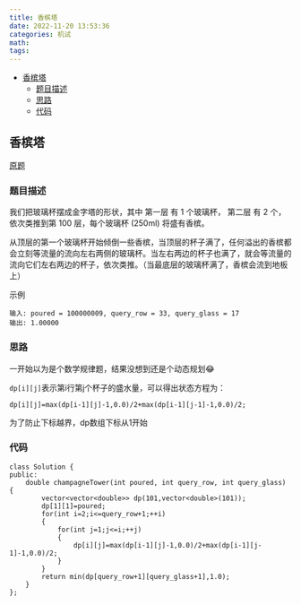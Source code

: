 ```yaml
---
title: 香槟塔
date: 2022-11-20 13:53:36
categories: 机试
math:
tags:
---
```

<!-- TOC -->

- [香槟塔](#香槟塔)
    - [题目描述](#题目描述)
    - [思路](#思路)
    - [代码](#代码)

<!-- /TOC -->
## 香槟塔

[原题](https://leetcode.cn/problems/champagne-tower/description/)
### 题目描述

我们把玻璃杯摆成金字塔的形状，其中 第一层 有 1 个玻璃杯， 第二层 有 2 个，依次类推到第 100 层，每个玻璃杯 (250ml) 将盛有香槟。

从顶层的第一个玻璃杯开始倾倒一些香槟，当顶层的杯子满了，任何溢出的香槟都会立刻等流量的流向左右两侧的玻璃杯。当左右两边的杯子也满了，就会等流量的流向它们左右两边的杯子，依次类推。（当最底层的玻璃杯满了，香槟会流到地板上）

示例
```
输入: poured = 100000009, query_row = 33, query_glass = 17
输出: 1.00000
```
### 思路

一开始以为是个数学规律题，结果没想到还是个动态规划:joy:

`dp[i][j]`表示第i行第j个杯子的盛水量，可以得出状态方程为：

`dp[i][j]=max(dp[i-1][j]-1,0.0)/2+max(dp[i-1][j-1]-1,0.0)/2;`

为了防止下标越界，dp数组下标从1开始

### 代码
```
class Solution {
public:
    double champagneTower(int poured, int query_row, int query_glass) {
        vector<vector<double>> dp(101,vector<double>(101));
        dp[1][1]=poured;
        for(int i=2;i<=query_row+1;++i)
        {
            for(int j=1;j<=i;++j)
            {
                dp[i][j]=max(dp[i-1][j]-1,0.0)/2+max(dp[i-1][j-1]-1,0.0)/2;
            }
        }
        return min(dp[query_row+1][query_glass+1],1.0);
    }
};
```